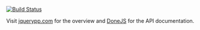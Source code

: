 [![Build Status](https://secure.travis-ci.org/jupiterjs/jquerypp.png)](http://travis-ci.org/jupiterjs/jquerypp)

Visit [jquerypp.com](http://jquerypp.com) for the overview and [DoneJS](http://donejs.com#!jquerypp) for the
API documentation.

